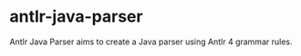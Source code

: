 antlr-java-parser
=================

Antlr Java Parser aims to create a Java parser using Antlr 4 grammar rules.